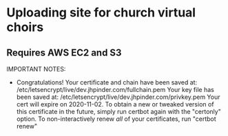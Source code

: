 # Uploading site for church virtual choirs
## Requires AWS EC2 and S3





IMPORTANT NOTES:
 - Congratulations! Your certificate and chain have been saved at:
   /etc/letsencrypt/live/dev.jhpinder.com/fullchain.pem
   Your key file has been saved at:
   /etc/letsencrypt/live/dev.jhpinder.com/privkey.pem
   Your cert will expire on 2020-11-02. To obtain a new or tweaked
   version of this certificate in the future, simply run certbot again
   with the "certonly" option. To non-interactively renew *all* of
   your certificates, run "certbot renew"

